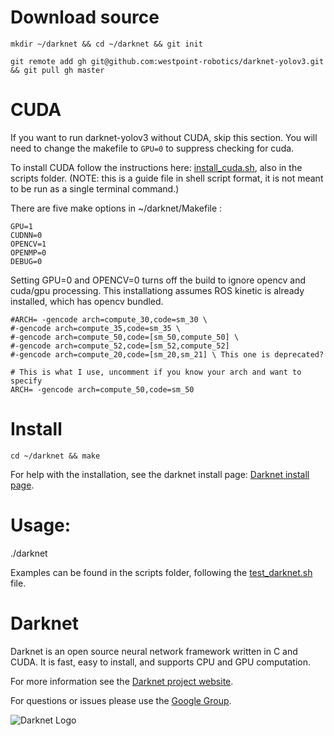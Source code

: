 # Download source #
`mkdir ~/darknet && cd ~/darknet && git init`

`git remote add gh git@github.com:westpoint-robotics/darknet-yolov3.git && git pull gh master `

# CUDA #
If you want to run darknet-yolov3 without CUDA, skip this section.  You will need to change the makefile to `GPU=0` to suppress checking for cuda.

To install CUDA follow the instructions here: [install_cuda.sh](https://github.com/westpoint-robotics/darknet-yolov3/blob/master/scripts/install_cuda.sh), also in the scripts folder.  (NOTE: this is a guide file in shell script format, it is not meant to be run as a single terminal command.)

There are five make options in ~/darknet/Makefile :

`GPU=1`  
`CUDNN=0`  
`OPENCV=1`  
`OPENMP=0`  
`DEBUG=0`  

Setting GPU=0 and OPENCV=0 turns off the build to ignore opencv and cuda/gpu processing.  This installationg assumes ROS kinetic is already installed, which has opencv bundled.

`#ARCH= -gencode arch=compute_30,code=sm_30 \ `  
`#-gencode arch=compute_35,code=sm_35 \  `  
`#-gencode arch=compute_50,code=[sm_50,compute_50] \`  
`#-gencode arch=compute_52,code=[sm_52,compute_52]`  
`#-gencode arch=compute_20,code=[sm_20,sm_21] \ This one is deprecated?`  

`# This is what I use, uncomment if you know your arch and want to specify`  
`ARCH= -gencode arch=compute_50,code=sm_50`  


# Install #

`cd ~/darknet && make`

For help with the installation, see the darknet install page: [Darknet install page](https://pjreddie.com/darknet/install/).


# Usage:
./darknet <function>

Examples can be found in the scripts folder, following the [test_darknet.sh](https://github.com/westpoint-robotics/darknet-yolov3/blob/master/scripts/test_darknet.sh) file.



# Darknet #
Darknet is an open source neural network framework written in C and CUDA. It is fast, easy to install, and supports CPU and GPU computation.

For more information see the [Darknet project website](http://pjreddie.com/darknet).

For questions or issues please use the [Google Group](https://groups.google.com/forum/#!forum/darknet).

![Darknet Logo](http://pjreddie.com/media/files/darknet-black-small.png)

